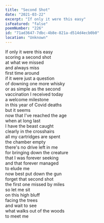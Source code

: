 ```yaml
---
title: "Second Shot"
date: "2021-03-22"
excerpt: "If only it were this easy"
isFeatured: "false"
poemNumber: "226"
id: "71ad3647-7dbc-4b8e-821a-d514d4ecb0b0"
location: "Unknown"
---
```


If only it were this easy  
scoring a second shot  
at what we missed  
and always miss  
first time around  
if it were just a question  
of downing one more whisky  
or as simple as the second  
vaccination I received today  
a welcome milestone  
in this year of Covid deaths  
but it seems  
now that I've reached the age  
when at long last  
I have the beast caught  
clearly in the crosshairs  
all my cartridges are spent  
the chamber empty  
there's no drive left in me  
for bringing down the creature  
that I was forever seeking  
and that forever managed  
to elude me  
now best put down the gun  
forget that second shot  
the first one missed by miles  
so let me sit  
on this high bluff  
facing the trees  
and wait to see  
what walks out of the woods  
to meet me
